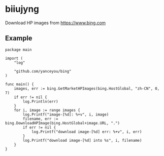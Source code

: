# biiujyng

Download HP images from https://www.bing.com 

## Example

```golang
package main

import (
	"log"

	"github.com/yanceyou/bing"
)

func main() {
	images, err := bing.GetMarketHPImages(bing.HostGlobal, "zh-CN", 0, 7)
	if err != nil {
		log.Println(err)
	}
	for i, image := range images {
		log.Printf("image-[%d]: %+v", i, image)
		filename, err := bing.DownloadHPImage(bing.HostGlobal+image.URL, ".")
		if err != nil {
			log.Printf("download image-[%d] err: %+v", i, err)
		}
		log.Printf("download image-[%d] into %s", i, filename)
	}
}
```
